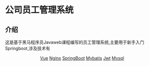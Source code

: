 # 公司员工管理系统
## 介绍
这是基于黑马程序员Javaweb课程编写的员工管理系统,主要用于新手入门Springboot,涉及技术有
<div align="center">
<a href='https://cn.vuejs.org/'>Vue</a> 
<a href='https://cn.vuejs.org/'>Nginx</a>
<a href='https:springioprojectsspring-boot'>SpringBoot</a>
<a href='https://mybatis.net.cn/'>Mybatis</a>
<a href='https://jwt.io/'>Jwt</a>
<a href='https://www.mysql.com/cn/'>Mysql</a>
</div>


